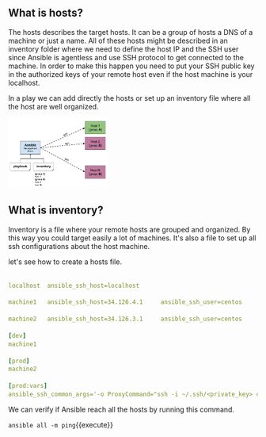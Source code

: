 ## What is hosts?

The hosts describes the target hosts. It can be a group of hosts a DNS of a machine or just a name. All of these hosts might be described in an inventory folder where we need to define the host IP and the SSH user since Ansible is agentless and use SSH protocol to get connected to the machine. In order to make this happen you need to put your SSH public key in the authorized keys of your remote host even if the host machine is your localhost.

In a play we can add directly the hosts or set up an inventory file where all the host are well organized.

<img src="./assets/ansible-hosts.jpg" alt="drawing" width="200"/>

## What is inventory?
Inventory is a file where your remote hosts are grouped and organized. By this way you could target easily a lot of machines. It's also a file to set up all ssh configurations about the host machine.

let's see how to create a hosts file.

```yaml

localhost  ansible_ssh_host=localhost

machine1   ansible_ssh_host=34.126.4.1     ansible_ssh_user=centos

machine2   ansible_ssh_host=34.126.3.1     ansible_ssh_user=centos

[dev]
machine1

[prod]
machine2

[prod:vars]
ansible_ssh_common_args='-o ProxyCommand="ssh -i ~/.ssh/<private_key> centos@34.126.4.1 -W %h:%p"'
```

We can verify if Ansible reach all the hosts by running this command.

`ansible all -m ping`{{execute}}
